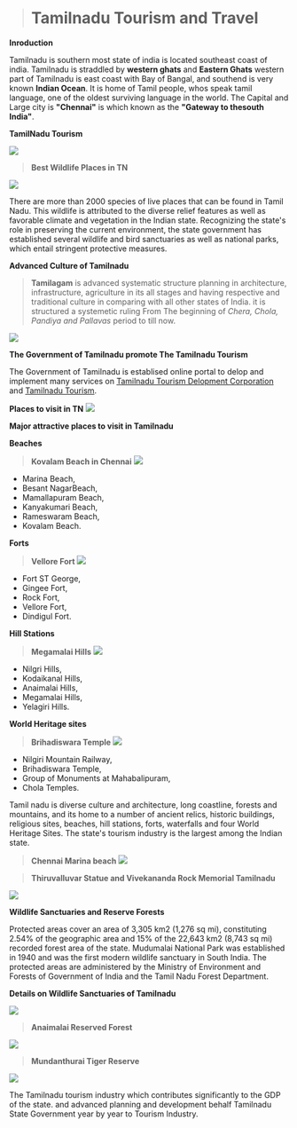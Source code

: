  > # **Tamilnadu Tourism and Travel** 

**Inroduction**

Tamilnadu is southern most state of india is located southeast coast of india. Tamilnadu is straddled by **western ghats** and **Eastern Ghats** western part of Tamilnadu is east coast with Bay of Bangal, and southend is very known **Indian Ocean**. It is home of Tamil people, whos speak tamil language, one of the oldest surviving language in the world. The Capital and Large city is **"Chennai"** is which known as the **"Gateway to thesouth India"**.

**TamilNadu Tourism** 

![](./Assets/2.jfif)

> **Best Wildlife Places in TN**

![](./Assets/first.jfif)

There are more than 2000 species of live places that can be found in Tamil Nadu. This wildlife is attributed to the diverse relief features as well as favorable climate and vegetation in the Indian state. Recognizing the state's role in preserving the current environment, the state government has established several wildlife and bird sanctuaries as well as national parks, which entail stringent protective measures.

**Advanced Culture of Tamilnadu**

> **Tamilagam** is advanced systematic structure planning in architecture, infrastructure, agriculture in its all stages and having respective and traditional culture in comparing with all other states of India. it is structured a systemetic ruling From The beginning of _Chera, Chola, Pandiya and Pallavas_ period to till now.

![](./Assets/Sanga.jfif)

**The Government of Tamilnadu promote The Tamilnadu Tourism** 

The Government of Tamilnadu is establised online portal to delop and implement many services on [Tamilnadu Tourism Delopment Corporation](https://www.ttdconline.com) and [Tamilnadu Tourism](https://www.tamilnadutourism.com).

**Places to visit in TN** ![](./Assets/tourist.jfif)

**Major attractive places to visit in Tamilnadu**

**Beaches**

> **Kovalam Beach in Chennai** ![](./Assets/kvalam%20new.jfif)

 * Marina Beach,
 * Besant NagarBeach,
 * Mamallapuram Beach,
 * Kanyakumari Beach,
 * Rameswaram Beach,
 * Kovalam Beach.

 **Forts**

 > **Vellore Fort** ![](./Assets/velore%20new.jfif)

  * Fort ST George,
  * Gingee Fort,
  * Rock Fort,
  * Vellore Fort,
  * Dindigul Fort.

**Hill Stations**

> **Megamalai Hills** ![](./Assets/megamalai.jfif)

 * Nilgri Hills,
 * Kodaikanal Hills,
 * Anaimalai Hills,
 * Megamalai Hills,
 * Yelagiri Hills.

 **World Heritage sites**

> **Brihadiswara Temple** ![](./Assets/brihadiswara.jfif)

  * Nilgiri Mountain Railway,
  * Brihadiswara Temple,
  * Group of Monuments at Mahabalipuram,
  * Chola Temples.

Tamil nadu is diverse culture and architecture, long coastline, forests and mountains, and its home to a number of ancient relics, historic buildings, religious sites, beaches, hill stations, forts, waterfalls and four World Heritage Sites. The state's tourism industry is the largest among the Indian state.

> **Chennai Marina  beach**
![](./Assets/marina.jfif)

> **Thiruvalluvar Statue and Vivekananda Rock Memorial Tamilnadu**

![](./Assets/mukkadal.jpg)

**Wildlife Sanctuaries and Reserve Forests**

Protected areas cover an area of 3,305 km2 (1,276 sq mi), constituting 2.54% of the geographic area and 15% of the 22,643 km2 (8,743 sq mi) recorded forest area of the state. Mudumalai National Park was established in 1940 and was the first modern wildlife sanctuary in South India. The protected areas are administered by the Ministry of Environment and Forests of Government of India and the Tamil Nadu Forest Department.

**Details on Wildlife Sanctuaries of Tamilnadu**

![](./Assets/wild%20detail.jfif)

> **Anaimalai Reserved Forest**

![](./Assets/elephant.jfif)

> **Mundanthurai Tiger Reserve**

![](./Assets/tiger.jfif)

The Tamilnadu tourism industry which contributes significantly to the GDP of the state. and advanced planning and development behalf Tamilnadu State Government year by year to Tourism Industry.
